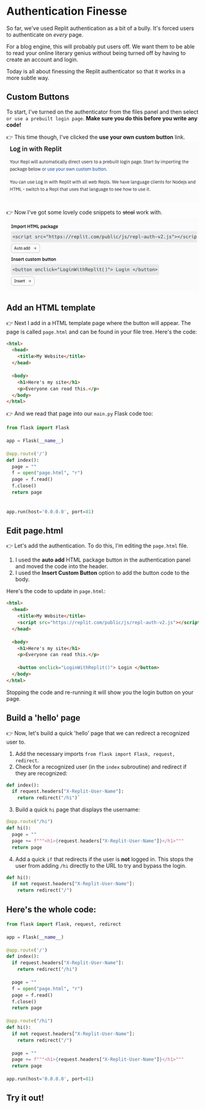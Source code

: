 # Authentication Finesse

So far, we've used Replit authentication as a bit of a bully. It's forced users to authenticate on *every* page.

For a blog engine, this will probably put users off. We want them to be able to read your online literary genius without being turned off by having to create an account and login.

Today is all about finessing the Replit authenticator so that it works in a more subtle way.

## Custom Buttons
To start, I've turned on the authenticator from the files panel and then select `or use a prebuilt login page`. **Make sure you do this before you write any code!**

👉 This time though, I've clicked the **use your own custom button** link.
![](resources/01_buttons1.png)

👉 Now I've got some lovely code snippets to ~~steal~~ work with.
![](resources/01_buttons2.png)

## Add an HTML template
👉 Next I add in a HTML template page where the button will appear. The page is called `page.html` and can be found in your file tree. Here's the code:

```html
<html>
  <head>
    <title>My Website</title>
  </head>

  <body>
    <h1>Here's my site</h1>
    <p>Everyone can read this.</p>
  </body>  
</html>
```
👉 And we read that page into our `main.py` Flask code too:

```python
from flask import Flask

app = Flask(__name__)

@app.route('/')
def index():
  page = ""
  f = open("page.html", "r")
  page = f.read()
  f.close()
  return page


app.run(host='0.0.0.0', port=81)
```
## Edit page.html
👉 Let's add the authentication. To do this, I'm editing the `page.html` file. 
1. I used the **auto add** HTML package button in the authentication panel and moved the code into the header.
2. I used the **Insert Custom Button** option to add the button code to the body.

Here's the code to update in `page.html`:

```html
<html>
  <head>
    <title>My Website</title>
    <script src="https://replit.com/public/js/repl-auth-v2.js"></script>
  </head>
  
  <body>
    <h1>Here's my site</h1>
    <p>Everyone can read this.</p>
    
    <button onclick="LoginWithReplit()"> Login </button>
  </body> 
</html>
```

Stopping the code and re-running it will show you the login button on your page.

## Build a 'hello' page
👉 Now, let's build a quick 'hello' page that we can redirect a recognized user to.

1. Add the necessary imports `from flask import Flask, request, redirect`.
2. Check for a recognized user (in the `index` subroutine) and redirect if they are recognized:

```python 
def index():
  if request.headers["X-Replit-User-Name"]:
    return redirect("/hi")`
```
3. Build a quick `hi` page that displays the username:
```python
@app.route("/hi")
def hi():
  page = ""
  page += f"""<h1>{request.headers["X-Replit-User-Name"]}</h1>"""
  return page
```
4. Add a quick `if` that redirects if the user is **not** logged in. This stops the user from adding `/hi` directly to the URL to try and bypass the login.
```python
def hi():
  if not request.headers["X-Replit-User-Name"]:
    return redirect("/")
```

## Here's the whole code:

```python
from flask import Flask, request, redirect

app = Flask(__name__)

@app.route('/')
def index():
  if request.headers["X-Replit-User-Name"]:
    return redirect("/hi")

  page = ""
  f = open("page.html", "r")
  page = f.read()
  f.close()
  return page

@app.route("/hi")
def hi():
  if not request.headers["X-Replit-User-Name"]:
    return redirect("/")
  
  page = ""
  page += f"""<h1>{request.headers["X-Replit-User-Name"]}</h1>"""
  return page

app.run(host='0.0.0.0', port=81)
```

## Try it out!